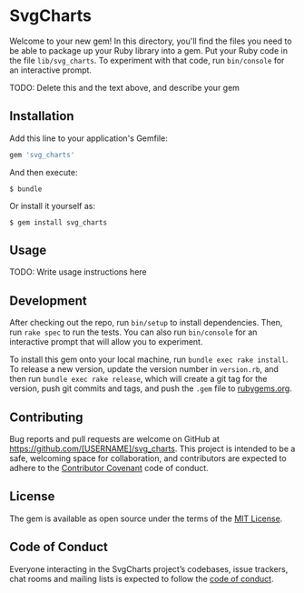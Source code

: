 # SvgCharts

Welcome to your new gem! In this directory, you'll find the files you need to be able to package up your Ruby library into a gem. Put your Ruby code in the file `lib/svg_charts`. To experiment with that code, run `bin/console` for an interactive prompt.

TODO: Delete this and the text above, and describe your gem

## Installation

Add this line to your application's Gemfile:

```ruby
gem 'svg_charts'
```

And then execute:

    $ bundle

Or install it yourself as:

    $ gem install svg_charts

## Usage

TODO: Write usage instructions here

## Development

After checking out the repo, run `bin/setup` to install dependencies. Then, run `rake spec` to run the tests. You can also run `bin/console` for an interactive prompt that will allow you to experiment.

To install this gem onto your local machine, run `bundle exec rake install`. To release a new version, update the version number in `version.rb`, and then run `bundle exec rake release`, which will create a git tag for the version, push git commits and tags, and push the `.gem` file to [rubygems.org](https://rubygems.org).

## Contributing

Bug reports and pull requests are welcome on GitHub at https://github.com/[USERNAME]/svg_charts. This project is intended to be a safe, welcoming space for collaboration, and contributors are expected to adhere to the [Contributor Covenant](http://contributor-covenant.org) code of conduct.

## License

The gem is available as open source under the terms of the [MIT License](https://opensource.org/licenses/MIT).

## Code of Conduct

Everyone interacting in the SvgCharts project’s codebases, issue trackers, chat rooms and mailing lists is expected to follow the [code of conduct](https://github.com/[USERNAME]/svg_charts/blob/master/CODE_OF_CONDUCT.md).
